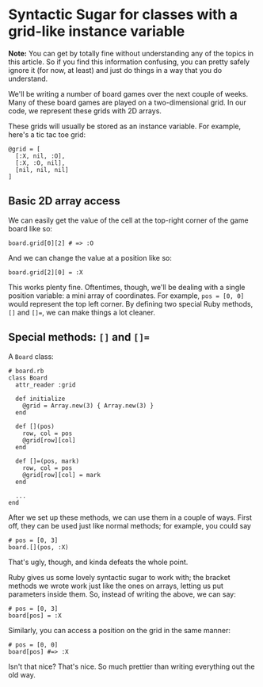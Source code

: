 # Syntactic Sugar for classes with a grid-like instance variable

**Note:** You can get by totally fine without understanding any of the
topics in this article. So if you find this information confusing, you
can pretty safely ignore it (for now, at least) and just do things in a
way that you do understand.

We'll be writing a number of board games over the next couple of weeks.
Many of these board games are played on a two-dimensional grid. In our
code, we represent these grids with 2D arrays.

These grids will usually be stored as an instance variable. For example,
here's a tic tac toe grid:

```
@grid = [
  [:X, nil, :O],
  [:X, :O, nil],
  [nil, nil, nil]
]
```

## Basic 2D array access

We can easily get the value of the cell at the top-right corner of the
game board like so:

```
board.grid[0][2] # => :O
```

And we can change the value at a position like so:

```
board.grid[2][0] = :X
```

This works plenty fine. Oftentimes, though, we'll be dealing with a single
position variable: a mini array of coordinates. For example, `pos = [0, 0]`
would represent the top left corner. By defining two special Ruby methods,
`[]` and `[]=`, we can make things a lot cleaner.

## Special methods: `[]` and `[]=`

A `Board` class:

```
# board.rb
class Board
  attr_reader :grid

  def initialize
    @grid = Array.new(3) { Array.new(3) }
  end

  def [](pos)
    row, col = pos
    @grid[row][col]
  end

  def []=(pos, mark)
    row, col = pos
    @grid[row][col] = mark
  end

  ...
end
```

After we set up these methods, we can use them in a couple of ways. First off,
they can be used just like normal methods; for example, you could say

```
# pos = [0, 3]
board.[](pos, :X)
```

That's ugly, though, and kinda defeats the whole point.

Ruby gives us some lovely syntactic sugar to work with; the bracket methods
we wrote work just like the ones on arrays, letting us put parameters inside
them. So, instead of writing the above, we can say:

```
# pos = [0, 3]
board[pos] = :X
```

Similarly, you can access a position on the grid in the same manner:

```
# pos = [0, 0]
board[pos] #=> :X
```

Isn't that nice? That's nice. So much prettier than writing everything out
the old way.
